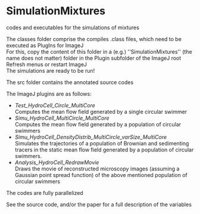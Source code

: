 # SimulationMixtures
codes and executables for the simulations of mixtures

The classes folder comprise the compiles .class files, which need to be executed as PlugIns for ImageJ \
For this, copy the content of this folder in a (e.g.) ''SimulationMixtures'' (the name does not matter) folder in the Plugin subfolder of the ImageJ root \
Refresh menus or restart ImageJ \
The simulations are ready to be run!

The src folder contains the annotated source codes

The ImageJ plugins are as follows:
- _Test_HydroCell_Circle_MultiCore_ \
  Computes the mean flow field generated by a single circular swimmer
- _Simu_HydroCell_MultiCircle_MultiCore_ \
  Computes the mean flow field generated by a population of circular swimmers
- _Simu_HydroCell_DensityDistrib_MultiCircle_varSize_MultiCore_ \
  Simulates the trajectories of a population of Brownian and sedimenting tracers in the static mean flow field generated by a population of circular swimmers.
- _Analysis_HydroCell_RedrawMovie_ \
  Draws the movie of reconstructed microscopy images (assuming a Gaussian point spread function) of the above mentioned population of circular swimmers 

The codes are fully parallelized

See the source code, and/or the paper for a full description of the variables
